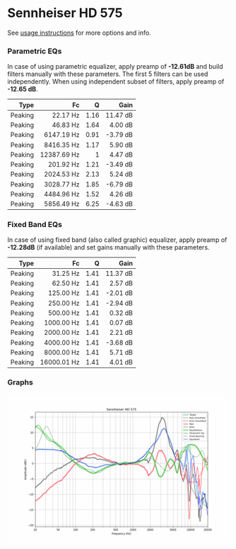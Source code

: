 # Sennheiser HD 575
See [usage instructions](https://github.com/jaakkopasanen/AutoEq#usage) for more options and info.

### Parametric EQs
In case of using parametric equalizer, apply preamp of **-12.61dB** and build filters manually
with these parameters. The first 5 filters can be used independently.
When using independent subset of filters, apply preamp of **-12.65 dB**.

| Type    | Fc          |    Q | Gain     |
|--------:|------------:|-----:|---------:|
| Peaking | 22.17 Hz    | 1.16 | 11.47 dB |
| Peaking | 46.83 Hz    | 1.64 | 4.00 dB  |
| Peaking | 6147.19 Hz  | 0.91 | -3.79 dB |
| Peaking | 8416.35 Hz  | 1.17 | 5.90 dB  |
| Peaking | 12387.69 Hz | 1    | 4.47 dB  |
| Peaking | 201.92 Hz   | 1.21 | -3.49 dB |
| Peaking | 2024.53 Hz  | 2.13 | 5.24 dB  |
| Peaking | 3028.77 Hz  | 1.85 | -6.79 dB |
| Peaking | 4484.96 Hz  | 1.52 | 4.26 dB  |
| Peaking | 5856.49 Hz  | 6.25 | -4.63 dB |

### Fixed Band EQs
In case of using fixed band (also called graphic) equalizer, apply preamp of **-12.28dB**
(if available) and set gains manually with these parameters.

| Type    | Fc          |    Q | Gain     |
|--------:|------------:|-----:|---------:|
| Peaking | 31.25 Hz    | 1.41 | 11.37 dB |
| Peaking | 62.50 Hz    | 1.41 | 2.57 dB  |
| Peaking | 125.00 Hz   | 1.41 | -2.01 dB |
| Peaking | 250.00 Hz   | 1.41 | -2.94 dB |
| Peaking | 500.00 Hz   | 1.41 | 0.32 dB  |
| Peaking | 1000.00 Hz  | 1.41 | 0.07 dB  |
| Peaking | 2000.00 Hz  | 1.41 | 2.21 dB  |
| Peaking | 4000.00 Hz  | 1.41 | -3.68 dB |
| Peaking | 8000.00 Hz  | 1.41 | 5.71 dB  |
| Peaking | 16000.01 Hz | 1.41 | 4.01 dB  |

### Graphs
![](./Sennheiser%20HD%20575.png)